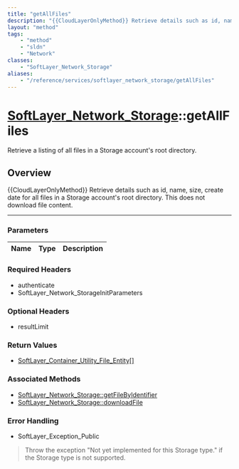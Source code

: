 ```yaml
---
title: "getAllFiles"
description: "{{CloudLayerOnlyMethod}} Retrieve details such as id, name, size, create date for all files in a Storage account's root... "
layout: "method"
tags:
    - "method"
    - "sldn"
    - "Network"
classes:
    - "SoftLayer_Network_Storage"
aliases:
    - "/reference/services/softlayer_network_storage/getAllFiles"
---
```

# [SoftLayer_Network_Storage](/reference/services/SoftLayer_Network_Storage)::getAllFiles


Retrieve a listing of all files in a Storage account's root directory.


## Overview 
{{CloudLayerOnlyMethod}} Retrieve details such as id, name, size, create date for all files in a Storage account's root directory. This does not download file content. 

-----

### Parameters 
|Name | Type | Description |
| --- | --- | --- |


### Required Headers
* authenticate
* SoftLayer_Network_StorageInitParameters


### Optional Headers
* resultLimit

### Return Values
* <a href='/reference/datatypes/SoftLayer_Container_Utility_File_Entity'>SoftLayer_Container_Utility_File_Entity[] </a>


### Associated Methods

*  [SoftLayer_Network_Storage::getFileByIdentifier](/reference/services/SoftLayer_Network_Storage/getFileByIdentifier )
*  [SoftLayer_Network_Storage::downloadFile](/reference/services/SoftLayer_Network_Storage/downloadFile )



### Error Handling

* SoftLayer_Exception_Public 

> Throw the exception "Not yet implemented for this Storage type." if the Storage type is not supported. 



